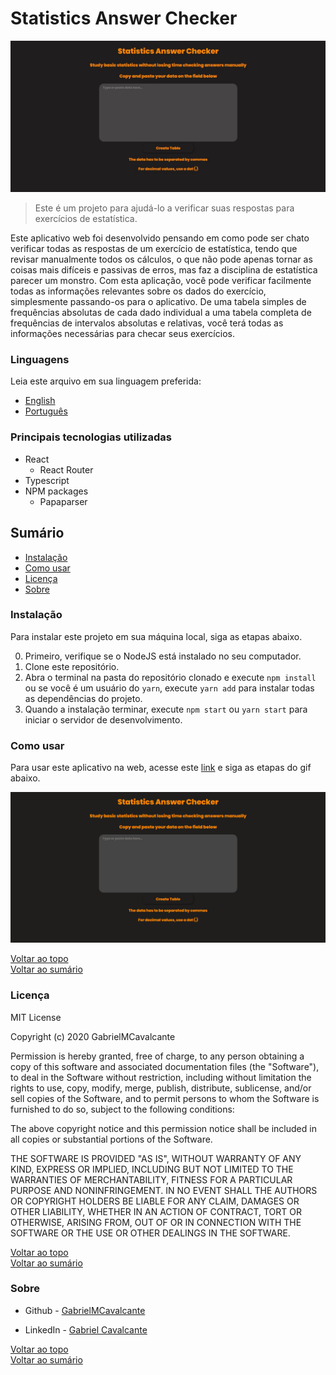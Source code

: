# Statistics Answer Checker

![Project Image](src/github/frontpage.jpg)

> Este é um projeto para ajudá-lo a verificar suas respostas para exercícios de estatística.

Este aplicativo web foi desenvolvido pensando em como pode ser chato verificar todas as respostas
de um exercício de estatística, tendo que revisar manualmente todos os cálculos, o que não pode
apenas tornar as coisas mais difíceis e passivas de erros, mas faz a disciplina de estatística parecer um monstro.
Com esta aplicação, você pode verificar facilmente todas as informações relevantes sobre os
dados do exercício, simplesmente passando-os para o aplicativo. De uma tabela simples
de frequências absolutas de cada dado individual a uma tabela completa de frequências de intervalos absolutas e relativas, 
você terá todas as informações necessárias para checar seus exercícios.

### Linguagens
Leia este arquivo em sua linguagem preferida:
- [English](README.md)
- [Português](README.pt.md)

### Principais tecnologias utilizadas

- React
    - React Router
- Typescript
- NPM packages
    - Papaparser

## Sumário

- [Instalação](#instalacao)
- [Como usar](#como-usar)
- [Licença](#licenca)
- [Sobre](#sobre)

### Instalação
Para instalar este projeto em sua máquina local, siga as etapas abaixo.

0. Primeiro, verifique se o NodeJS está instalado no seu computador.
1. Clone este repositório.
1. Abra o terminal na pasta do repositório clonado e execute `npm install` ou se você é um usuário do `yarn`, execute `yarn add` para instalar todas as dependências do projeto.
1. Quando a instalação terminar, execute `npm start` ou `yarn start` para iniciar o servidor de desenvolvimento.

### Como usar

Para usar este aplicativo na web, acesse este [link](https://google.com) e siga as etapas do gif abaixo.

![Como usar](src/github/results.gif)

[Voltar ao topo](#statistics-answer-checker)<br>
[Voltar ao sumário](#sumario)

### Licença

MIT License

Copyright (c) 2020 GabrielMCavalcante

Permission is hereby granted, free of charge, to any person obtaining a copy
of this software and associated documentation files (the "Software"), to deal
in the Software without restriction, including without limitation the rights
to use, copy, modify, merge, publish, distribute, sublicense, and/or sell
copies of the Software, and to permit persons to whom the Software is
furnished to do so, subject to the following conditions:

The above copyright notice and this permission notice shall be included in all
copies or substantial portions of the Software.

THE SOFTWARE IS PROVIDED "AS IS", WITHOUT WARRANTY OF ANY KIND, EXPRESS OR
IMPLIED, INCLUDING BUT NOT LIMITED TO THE WARRANTIES OF MERCHANTABILITY,
FITNESS FOR A PARTICULAR PURPOSE AND NONINFRINGEMENT. IN NO EVENT SHALL THE
AUTHORS OR COPYRIGHT HOLDERS BE LIABLE FOR ANY CLAIM, DAMAGES OR OTHER
LIABILITY, WHETHER IN AN ACTION OF CONTRACT, TORT OR OTHERWISE, ARISING FROM,
OUT OF OR IN CONNECTION WITH THE SOFTWARE OR THE USE OR OTHER DEALINGS IN THE
SOFTWARE.

[Voltar ao topo](#statistics-answer-checker)<br>
[Voltar ao sumário](#sumario)

### Sobre

- Github - [GabrielMCavalcante](https://github.com/GabrielMCavalcante)

- LinkedIn - [Gabriel Cavalcante](https://www.linkedin.com/in/gabriel-cavalcante-4182061a2)

[Voltar ao topo](#statistics-answer-checker)<br>
[Voltar ao sumário](#sumario)
